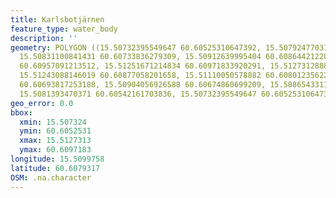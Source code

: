 ```yaml
---
title: Karlsbotjärnen
feature_type: water_body
description: ''
geometry: POLYGON ((15.50732395549647 60.60525310647392, 15.50792477031536 60.60674860699209,
  15.50831100841431 60.60733836279309, 15.50912639995404 60.60864421228876, 15.51032802959272
  60.60957091213512, 15.51251671214834 60.60971833920291, 15.51273128887008 60.60925499472243,
  15.51243088146019 60.60877058201658, 15.51110050578882 60.60801235622738, 15.51032802959272
  60.60693817253188, 15.50904056926588 60.60674860699209, 15.50865433116783 60.60599033369896,
  15.5081393470371 60.60542161703836, 15.50732395549647 60.60525310647392))
geo_error: 0.0
bbox:
  xmin: 15.507324
  ymin: 60.6052531
  xmax: 15.5127313
  ymax: 60.6097183
longitude: 15.5099758
latitude: 60.6079317
OSM: .na.character
---
```

